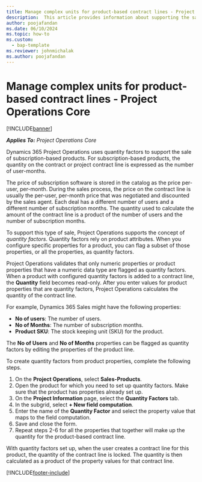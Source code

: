 ```yaml
---
title: Manage complex units for product-based contract lines - Project Operations Core
description:  This article provides information about supporting the sale of subscription-based products.
author: poojafandan
ms.date: 06/10/2024
ms.topic: how-to
ms.custom: 
  - bap-template
ms.reviewer: johnmichalak
ms.author: poojafandan
---
```



# Manage complex units for product-based contract lines - Project Operations Core

[!INCLUDE[banner](../../includes/banner.md)]

_**Applies To:** Project Operations Core_

Dynamics 365 Project Operations uses quantity factors to support the sale of subscription-based products. For subscription-based products, the quantity on the contract or project contract line is expressed as the number of user-months.

The price of subscription software is stored in the catalog as the price per-user, per-month. During the sales process, the price on the contract line is usually the per-user, per-month price that was negotiated and discounted by the sales agent. Each deal has a different number of users and a different number of subscription months. The quantity used to calculate the amount of the contract line is a product of the number of users and the number of subscription months.

To support this type of sale, Project Operations supports the concept of *quantity factors*. Quantity factors rely on product attributes. When you configure specific properties for a product, you can flag a subset of those properties, or all the properties, as quantity factors.

Project Operations validates that only numeric properties or product properties that have a numeric data type are flagged as quantity factors. When a product with configured quantity factors is added to a contract line, the **Quantity** field  becomes read-only. After you enter values for product properties that are quantity factors, Project Operations calculates the quantity of the contract line.

For example, Dynamics 365 Sales might have the following properties:

- **No of users**: The number of users.
- **No of Months**: The number of subscription months.
- **Product SKU**: The stock keeping unit (SKU) for the product.

The **No of Users** and **No of Months** properties can be flagged as quantity factors by editing the properties of the product line.

To create quantity factors from product properties, complete the following steps.

1. On the **Project Operations**, select **Sales-Products**.
2. Open the product for which you need to set up quantity factors. Make sure that the product has properties already set up.
3. On the **Project Information** page, select the **Quantity Factors** tab.
4. In the subgrid, select **+ New field computation**.
5. Enter the name of the **Quantity Factor** and select the property value that maps to the field computation.
6. Save and close the form.
7. Repeat steps 2-6 for all the properties that together will make up the quantity for the product-based contract line.

With quantity factors set up, when the user creates a contract line for this product, the quantity of the contract line is locked. The quantity is then calculated as a product of the property values for that contract line.


[!INCLUDE[footer-include](../../includes/footer-banner.md)]
